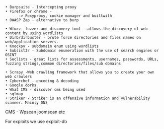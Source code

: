 	• Burpsuite - Intercepting proxy 
	• Firefox or chrome - 
          -> Foxyproxy, cookie manager and builtwith
	• OWASP Zap - alternative to burp

	• Wfuzz- fuzzer and discovery tool - allows the discovery of web content by using wordlists 
	• Dirb/dirbuster - brute force directories and files names on web/application servers.
	• Knockpy - subdomain enum using wordlists
	• Sublist3r - Subdomain enumeration with the use of search engines or OSINT
	• Seclists - great lists for assessments, usernames, passwords, URLs, fuzzing strings,common directories/files/sub domains 
	
	• Scrapy -Web crawling framework that allows you to create your own web crawlers
	• Cyberchef - encoding & decoding
	• Google dorks
	• What CMS - discover cms being used
	• sqlmap
	• Striker - Striker is an offensive information and vulnerability scanner. Mainly DNS

CMS - Wpscan joomscan etc

For exploits we use exploit-db 
	
